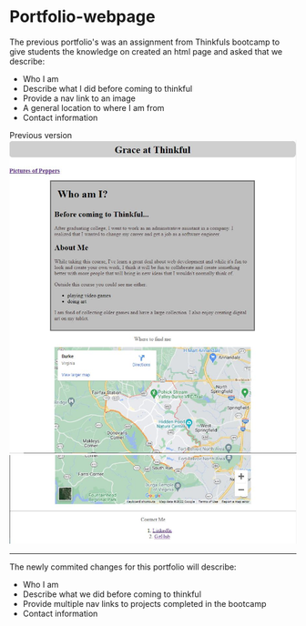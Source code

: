 # Portfolio-webpage

The previous portfolio's was an assignment from Thinkfuls bootcamp to give students the knowledge on created an html page and asked that we describe:
  - Who I am
  - Describe what I did before coming to thinkful
  - Provide a nav link to an image
  - A general location to where I am from
  - Contact information
  
  Previous version
![Screenshot](images/oldPortfolio1.JPG)
![Screenshot](images/oldPortfolio2.JPG)

  ------------------------------------------------------------------------
  
  The newly commited changes for this portfolio will describe:
  - Who I am
  - Describe what we did before coming to thinkful
  - Provide multiple nav links to projects completed in the bootcamp
  - Contact information
